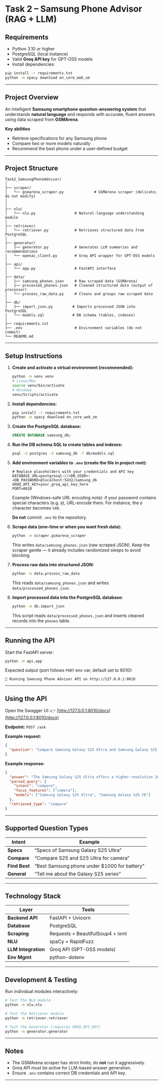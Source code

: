 # Task 2 – Samsung Phone Advisor (RAG + LLM)

## Requirements

* Python 3.10 or higher
* PostgreSQL (local instance)
* Valid **Groq API key** for GPT-OSS models
* Install dependencies:

```bash
pip install -r requirements.txt
python -m spacy download en_core_web_sm
```

---

## Project Overview

An intelligent **Samsung smartphone question-answering system** that understands **natural language** and responds with accurate, fluent answers using data scraped from **GSMArena**.

**Key abilities**

* Retrieve specifications for any Samsung phone
* Compare two or more models naturally
* Recommend the best phone under a user-defined budget

---

## Project Structure

```
Task2_SamsungPhoneAdvisor/
│
├── scraper/
│   └── gsmarena_scraper.py              # GSMArena scraper (delicate; do not modify)
│   
│
├── nlu/
│   └── nlu.py                  # Natural-language understanding module
│
├── retriever/
│   └── retriever.py            # Retrieves structured data from PostgreSQL
│
├── generator/
│   ├── generator.py            # Generates LLM summaries and recommendations
│   └── openai_client.py        # Groq API wrapper for GPT-OSS models
│
├── api/
│   └── app.py                  # FastAPI interface
│
├── data/
│   ├── samsung_phones.json     # Raw scraped data (GSMArena)
│   ├── processed_phones.json   # Cleaned structured data (output of processor)
│   └── process_raw_data.py     # Cleans and groups raw scraped data
│
├── db/
│   ├── import_json.py         # Imports processed JSON into PostgreSQL
│   └── models.sql             # DB schema (tables, indexes)
│   
├── requirements.txt
├── .env                        # Environment variables (do not commit)
└── README.md
```

---

## Setup Instructions

1. **Create and activate a virtual environment (recommended):**

   ```bash
   python -m venv venv
   # Linux/Mac
   source venv/bin/activate
   # Windows
   venv/Scripts/activate
   ```

2. **Install dependencies:**

   ```bash
   pip install -r requirements.txt
   python -m spacy download en_core_web_sm
   ```

3. **Create the PostgreSQL database:**

   ```sql
   CREATE DATABASE samsung_db;
   ```

4. **Run the DB schema SQL to create tables and indexes:**

   ```bash
   psql -U postgres -d samsung_db -f db/models.sql
   ```

5. **Add environment variables to `.env` (create the file in project root):**

   ```text
   # Replace placeholders with your credentials and API key
   DATABASE_URL=postgresql://<DB_USER>:<DB_PASSWORD>@localhost:5432/samsung_db
   GROQ_API_KEY=your_groq_api_key_here
   PORT=8010
   ```

   Example (Windows-safe URL encoding note): if your password contains special characters (e.g. `@`), URL-encode them. For instance, the `@` character becomes `%40`.

   **Do not** commit `.env` to the repository.

6. **Scrape data (one-time or when you want fresh data):**

   ```bash
   python -m scraper.gsmarena_scraper
   ```

   This writes `data/samsung_phones.json` (raw scraped JSON). Keep the scraper gentle — it already includes randomized sleeps to avoid blocking.

7. **Process raw data into structured JSON:**

   ```bash
   python -m data.process_raw_data
   ```

   This reads `data/samsung_phones.json` and writes `data/processed_phones.json`.

8. **Import processed data into the PostgreSQL database:**

   ```bash
   python -m db.import_json
   ```

   This script reads `data/processed_phones.json` and inserts cleaned records into the `phones` table.

---

## Running the API

Start the FastAPI server:

```bash
python -m api.app
```

Expected output (port follows `PORT` env var, default set to 8010):

```
🚀 Running Samsung Phone Advisor API on http://127.0.0.1:8010
```

---

## Using the API

Open the Swagger UI:
👉 [http://127.0.0.1:8010/docs](http://127.0.0.1:8010/docs)

**Endpoint:**
`POST /ask`

**Example request:**

```json
{
  "question": "Compare Samsung Galaxy S25 Ultra and Samsung Galaxy S25 FE for photography"
}
```

**Example response:**

```json
{
  "answer": "The Samsung Galaxy S25 Ultra offers a higher-resolution 200 MP camera...",
  "parsed_query": {
    "intent": "compare",
    "focus_features": ["camera"],
    "models": ["Samsung Galaxy S25 Ultra", "Samsung Galaxy S25 FE"]
  },
  "retrieved_type": "compare"
}
```

---

## Supported Question Types

| Intent        | Example                                      |
| ------------- | -------------------------------------------- |
| **Specs**     | “Specs of Samsung Galaxy S25 Ultra”          |
| **Compare**   | “Compare S25 and S25 Ultra for camera”       |
| **Find Best** | “Best Samsung phone under $1000 for battery” |
| **General**   | “Tell me about the Galaxy S25 series”        |

---

## Technology Stack

| Layer               | Tools                            |
| ------------------- | -------------------------------- |
| **Backend API**     | FastAPI + Uvicorn                |
| **Database**        | PostgreSQL                       |
| **Scraping**        | Requests + BeautifulSoup4 + lxml |
| **NLU**             | spaCy + RapidFuzz                |
| **LLM Integration** | Groq API (GPT-OSS models)        |
| **Env Mgmt**        | python-dotenv                    |

---

## Development & Testing

Run individual modules interactively:

```bash
# Test the NLU module
python -m nlu.nlu

# Test the Retriever module
python -m retriever.retriever

# Test the Generator (requires GROQ_API_KEY)
python -m generator.generator
```

---

## Notes

* The GSMArena scraper has strict limits; do **not** run it aggressively.
* Groq API must be active for LLM-based answer generation.
* Ensure `.env` contains correct DB credentials and API key.

---
